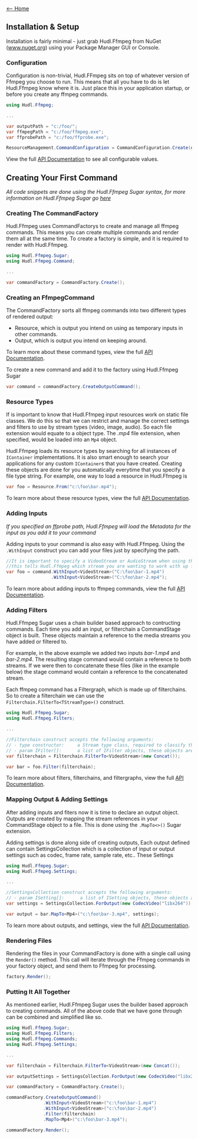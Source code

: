 [<-- Home](https://github.com/hudl/HudlFfmpeg)

## Installation & Setup

Installation is fairly minimal - just grab Hudl.Ffmpeg from NuGet (www.nuget.org) using your Package Manager GUI or Console.

### Configuration

Configuration is non-trivial, Hudl.FFmpeg sits on top of whatever version of Ffmpeg you choose to run. This means that all you have to do is let Hudl.Ffmpeg know where it is. Just place this in your application startup, or before you create any ffmpeg commands. 

```csharp
using Hudl.Ffmpeg;

...

var outputPath = "c:/foo/";
var ffmpegPath = "c:/foo/ffmpeg.exe";
var ffprobePath = "c:/foo/ffprobe.exe";

ResourceManagement.CommandConfiguration = CommandConfiguration.Create(outputPath, ffmpegPath, ffprobePath);
```

View the full [API Documentation](doc/api.md) to see all configurable values. 

## Creating Your First Command

*All code snippets are done using the Hudl.Ffmpeg Sugar syntax, for more information on Hudl.Ffmpeg Sugar go [here](doc/sugar.md)* 

### Creating The CommandFactory

Hudl.Ffmpeg uses CommandFactorys to create and manage all ffmpeg commands. This means you can create multiple commands and render them all at the same time. To create a factory is simple, and it is required to render with Hudl.Ffmpeg.

```csharp 
using Hudl.Ffmpeg.Sugar;
using Hudl.Ffmpeg.Command; 

...

var commandFactory = CommandFactory.Create();
```

### Creating an FfmpegCommand

The CommandFactory sorts all ffmpeg commands into two different types of rendered output: 

* Resource, which is output you intend on using as temporary inputs in other commands. 
* Output, which is output you intend on keeping around. 

To learn more about these command types, view the full [API Documentation](doc/api.md).

To create a new command and add it to the factory using Hudl.Ffmpeg Sugar 

```csharp
var command = commandFactory.CreateOutputCommand();
```

### Resource Types 

If is important to know that Hudl.Ffmpeg input resources work on static file classes. We do this so that we can restrict and manage the correct settings and filters to use by stream types (video, image, audio). So each file extension would equate to a object type. The *.mp4* file extension, when specified, would be loaded into an ```Mp4``` object. 

Hudl.Ffmpeg loads its resource types by searching for all instances of ```IContainer``` implementations. It is also smart enough to search your applications for any custom ```IContainer```s that you have created. Creating these objects are done for you automatically everytime that you specify a file type string. For example, one way to load a resource in Hudl.Ffmpeg is 

```csharp
var foo = Resource.From("c:\foo\bar.mp4");
```

To learn more about these resource types, view the full [API Documentation](doc/api.md).

### Adding Inputs

*If you specified an ffprobe path, Hudl.Ffmpeg will load the Metadata for the input as you add it to your command*

Adding inputs to your command is also easy with Hudl.Ffmpeg. Using the ```.WithInput``` construct you can add your files just by specifying the path. 

```csharp
//It is important to specify a VideoStream or AudioStream when using the WithInput contstruct
//this tells Hudl.Ffmpeg which stream you are wanting to work with up front.
var foo = command.WithInput<VideoStream>("C:\foo\bar-1.mp4")
                 .WithInput<VideoStream>("C:\foo\bar-2.mp4");
```

To learn more about adding inputs to ffmpeg commands, view the full [API Documentation](doc/api.md).

### Adding Filters

Hudl.Ffmpeg Sugar uses a chain builder based approach to contructing commands. Each time you add an input, or filterchain a CommandStage object is built. These objects maintain a reference to the media streams you have added or filtered to. 

For example, in the above example we added two inputs *bar-1.mp4* and *bar-2.mp4*. The resulting stage command would contain a reference to both streams. If we were then to concatenate these files (like in the example below) the stage command would contain a reference to the concatenated stream. 

Each ffmpeg command has a Filtergraph, which is made up of filterchains. So to create a filterchain we can use the ```Filterchain.FilterTo<TStreamType>()``` construct. 

```csharp
using Hudl.Ffmpeg.Sugar; 
using Hudl.Ffmpeg.Filters;

...

//Filterchain construct accepts the following arguments: 
// - type constructor:     a Stream type class, required to classify the output stream as video or audio.
// - param IFilter[]:      a list of IFilter objects, these objects are named after the available ffmpeg filters. 
var filterchain = Filterchain.FilterTo<VideoStream>(new Concat());

var bar = foo.Filter(filterchain);
```

To learn more about filters, filterchains, and filtergraphs, view the full [API Documentation](doc/api.md).

### Mapping Output & Adding Settings

After adding inputs and fiters now it is time to declare an output object. Outputs are created by mapping the stream references in your CommandStage object to a file. This is done using the ```.MapTo<>()``` Sugar extension.

Adding settings is done along side of creating outputs, Each output defined can contain SettingsCollection which is a collection of input or output settings such as codec, frame rate, sample rate, etc.. These Settings 

```csharp
using Hudl.Ffmpeg.Sugar; 
using Hudl.Ffmpeg.Settings;

...

//SettingsCollection construct accepts the following arguments: 
// - param ISetting[]:      a list of ISetting objects, these objects are named after the available ffmpeg settings. 
var settings = SettingsCollection.ForOutput(new CodecVideo("libx264"));

var output = bar.MapTo<Mp4>("c:\foo\bar-3.mp4", settings); 
``` 

To learn more about outputs, and settings, view the full [API Documentation](doc/api.md).

### Rendering Files

Rendering the files in your CommandFactory is done with a single call using the ```Render()``` method. This call will iterate through the Ffmpeg commands in your factory object, and send them to Ffmpeg for processing. 

```csharp
factory.Render();
```

### Putting It All Together

As mentioned earlier, Hudl.Ffmpeg Sugar uses the builder based approach to creating commands. All of the above code that we have gone through can be combined and simplified like so.

```csharp
using Hudl.Ffmpeg.Sugar; 
using Hudl.Ffmpeg.Filters;
using Hudl.Ffmpeg.Commands; 
using Hudl.Ffmpeg.Settings; 

...

var filterchain = Filterchain.FilterTo<VideoStream>(new Concat());

var outputSettings = SettingsCollection.ForOutput(new CodecVideo("libx264")); 

var commandFactory = CommandFactory.Create(); 

commandFactory.CreateOutputCommand()
              .WithInput<VideoStream>("c:\foo\bar-1.mp4")
              .WithInput<VideoStream>("c:\foo\bar-2.mp4")
              .Filter(filterchain)
              .MapTo<Mp4>("c:\foo\bar-3.mp4"); 

commandFactory.Render(); 
```